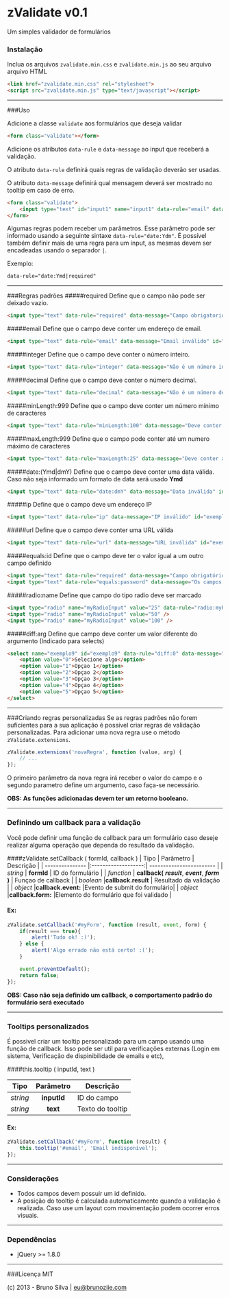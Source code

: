 zValidate v0.1
=========

Um simples validador de formulários
### Instalação

Inclua os arquivos `zvalidate.min.css` e `zvalidate.min.js` ao seu arquivo arquivo HTML
```html
<link href="zvalidate.min.css" rel="stylesheet">
<script src="zvalidate.min.js" type="text/javascript"></script>
```

----------

###Uso


Adicione a classe `validate` aos formulários que deseja validar
```html
<form class="validate"></form>
```

Adicione os atributos `data-rule` e `data-message` ao input que receberá a validação.

O atributo `data-rule` definirá quais regras de validação deverão ser usadas.

O atributo `data-message` definirá qual mensagem deverá ser mostrado no tooltip em caso de erro.
```html
<form class="validate">
    <input type="text" id="input1" name="input1" data-rule="email" data-message="Email inválido">
</form>
```
Algumas regras podem receber um parâmetros. Esse parâmetro pode ser informado usando a seguinte sintaxe
`data-rule="date:Ydm"`. É possível também definir mais de uma regra para um input, as mesmas devem ser encadeadas usando o separador `|`.

Exemplo:
```html
data-rule="date:Ymd|required"
```


----------


###Regras padrões
#####required
Define que o campo não pode ser deixado vazio.
```html
<input type="text" data-rule="required" data-message="Campo obrigatorio" id="exemplo1">
```

#####email
Define que o campo deve conter um endereço de email.
```html
<input type="text" data-rule="email" data-message="Email inválido" id="exemplo2">
```

#####integer
Define que o campo deve conter o número inteiro.
```html
<input type="text" data-rule="integer" data-message="Não é um número inteiro" id="exemplo3">
```

#####decimal
Define que o campo deve conter o número decimal.
```html
<input type="text" data-rule="decimal" data-message="Não é um número decimal" id="exemplo4">
```

#####minLength:999
Define que o campo deve conter um número mínimo de caracteres
```html
<input type="text" data-rule="minLength:100" data-message="Deve conter 100 caracteres" id="exemplo5">
```

#####maxLength:999
Define que o campo pode conter até um numero máximo de caracteres
```html
<input type="text" data-rule="maxLength:25" data-message="Deve conter ate 25 caracteres" id="exemplo6">
```

#####date:(Ymd|dmY)
Define que o campo deve conter uma data válida. Caso não seja informado um formato de data será usado **Ymd**
```html
<input type="text" data-rule="date:dmY" data-message="Data inválida" id="exemplo7">
```

#####ip
Define que o campo deve um endereço IP
```html
<input type="text" data-rule="ip" data-message="IP inválido" id="exemplo7">
```

#####url
Define que o campo deve conter uma URL válida
```html
<input type="text" data-rule="url" data-message="URL inválida" id="exemplo7">
```

#####equals:id
Define que o campo deve ter o valor igual a um outro campo definido
```html
<input type="text" data-rule="required" data-message="Campo obrigatório" id="password">
<input type="text" data-rule="equals:password" data-message="Os campos não conferem" id="conf_password">
```

#####radio:name
Define que campo do tipo radio deve ser marcado
```html
<input type="radio" name="myRadioInput" value="25" data-rule="radio:myRadioInput" data-message="Selecione uma opçao">
<input type="radio" name="myRadioInput" value="50" />
<input type="radio" name="myRadioInput" value="100" />
```

#####diff:arg
Define que campo deve conter um valor diferente do argumento (Indicado para selects)
```html
<select name="exemplo9" id="exemplo9" data-rule="diff:0" data-message="Value deve ser diferente de 0">
    <option value="0">Selecione algo</option>
    <option value="1">Opçao 1</option>
    <option value="2">Opçao 2</option>
    <option value="3">Opçao 3</option>
    <option value="4">Opçao 4</option>
    <option value="5">Opçao 5</option>
</select>
```


----------


###Criando regras personalizadas
Se as regras padrões não forem suficientes para a sua aplicação é possível criar regras de validação personalizadas. Para adicionar uma nova regra use o método `zValidate.extensions`.

```javascript
zValidate.extensions('novaRegra', function (value, arg) {
    // ...
});
```

O primeiro parâmetro da nova regra irá receber o valor do campo e o segundo parametro
define um argumento, caso faça-se necessário.

**OBS: As funções adicionadas devem ter um retorno booleano.**


----------


### Definindo um callback para a validação
Você pode definir uma função de callback para um formulário caso deseje realizar alguma operação que
dependa do resultado da validação.


####zValidate.setCallback ( formId, callback )
| Tipo            | Parâmetro      | Descrição             |
| --------------- |:-------------------:| ------------------------ |
| _string_      |  **formId**   | ID do formulário        |
| _function_      | **callback(** ***result***, ***event***, ***form*** **)** | Funçao de callback   |
| _boolean_ |**callback.result** | Resultado da validação |
| _object_ |**callback.event:** |Evento de submit do formulário|
| _object_ |**callback.form:** |Elemento do formulário que foi validado |

#### Ex:
```javascript
zValidate.setCallback('#myForm', function (result, event, form) {
    if(result === true){
        alert('Tudo ok! :)');
    } else {
        alert('Algo errado não está certo! :(');
    }

    event.preventDefault();
    return false;
});
```

**OBS: Caso não seja definido um callback, o comportamento padrão do formulário será executado**

----------
### Tooltips personalizados 
É possivel criar um tooltip personalizado para um campo usando uma função de callback.
Isso pode ser util para verificações externas (Login em sistema, Verificação de dispinibilidade de emails e etc),  

####this.tooltip ( inputId, text )

| Tipo            | Parâmetro      | Descrição             |
| --------------- |:-------------------:| ------------------------ |
| _string_      |  **inputId**   | ID do campo        |
| _string_      | **text**         | Texto do tooltip   |


#### Ex:
```javascript
zValidate.setCallback('#myForm', function (result) {
    this.tooltip('#email', 'Email indisponível');
});
```

----------


### Considerações
- Todos campos devem possuir um id definido.
- A posição do tooltip é calculada automaticamente quando a validação é realizada. Caso use um layout com movimentação podem ocorrer erros visuais.


----------


### Dependências
- jQuery >= 1.8.0


----------


###Licença
MIT

(c) 2013 - Bruno Silva | eu@brunoziie.com